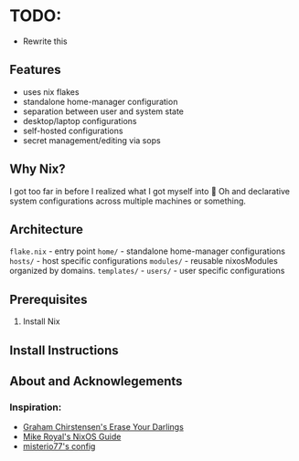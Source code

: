 # TODO: 
- Rewrite this

## Features
- uses nix flakes
- standalone home-manager configuration
- separation between user and system state
- desktop/laptop configurations
- self-hosted configurations
- secret management/editing via sops

## Why Nix?
I got too far in before I realized what I got myself into :shrug:
Oh and declarative system configurations across multiple machines or something.

## Architecture
`flake.nix`  - entry point
`home/`		 - standalone home-manager configurations
`hosts/`	 - host specific configurations
`modules/`	 - reusable nixosModules organized by domains.
`templates/` - 
`users/`     - user specific configurations

## Prerequisites
1. Install Nix

## Install Instructions

## About and Acknowlegements
### Inspiration:
- [Graham Chirstensen's Erase Your Darlings](https://grahamc.com/blog/erase-your-darlings/)
- [Mike Royal's NixOS Guide](https://github.com/mikeroyal/NixOS-Guide)
- [misterio77's config](https://github.com/Misterio77/nix-config)


